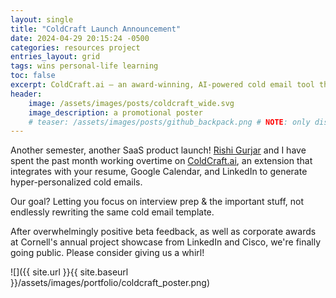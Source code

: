 ```yaml
---
layout: single
title: "ColdCraft Launch Announcement"
date: 2024-04-29 20:15:24 -0500
categories: resources project
entries_layout: grid
tags: wins personal-life learning
toc: false
excerpt: ColdCraft.ai — an award-winning, AI-powered cold email tool that integrates with your LinkedIn, resume, calendar, and more — is out of private beta.
header:
    image: /assets/images/posts/coldcraft_wide.svg
    image_description: a promotional poster
    # teaser: /assets/images/posts/github_backpack.png # NOTE: only displays with blog having: 'entries_layout: grid'
---
```


Another semester, another SaaS product launch! [Rishi Gurjar](https://www.linkedin.com/in/rishigurjar/) and I have spent the past month working overtime on [ColdCraft.ai](https://coldcraft.ai), an extension that integrates with your resume, Google Calendar, and LinkedIn to generate hyper-personalized cold emails.

Our goal? Letting you focus on interview prep & the important stuff, not endlessly rewriting the same cold email template.

After overwhelmingly positive beta feedback, as well as corporate awards at Cornell's annual project showcase from LinkedIn and Cisco, we're finally going public. Please consider giving us a whirl!

![]({{ site.url }}{{ site.baseurl }}/assets/images/portfolio/coldcraft_poster.png)

